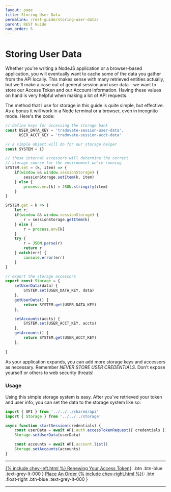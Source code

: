 ```yaml
---
layout: page
title: Storing User Data
permalink: /rest-guide/storing-user-data/
parent: REST Guide
nav_order: 5
---
```


# Storing User Data
Whether you're writing a NodeJS application or a browser-based application, you will eventually want to cache some of the data you gather from the API locally. This makes sense with many retrieved entities actually, but we'll make a case out of general session and user data - we want to store our Access Token and our Account information. Having these values on hand is very helpful when making a lot of API requests.

The method that I use for storage in this guide is quite simple, but effective. As a bonus it will work in a Node terminal or a browser, even in incognito mode. Here's the code:

```js
// define keys for accessing the storage bank
const USER_DATA_KEY = 'tradovate-session-user-data',
      USER_ACCT_KEY = 'tradovate-session-acct-data'

// a simple object will do for our storage helper
const SYSTEM = {}

// these internal accessors will determine the correct 
// storage source for the environment we're running
SYSTEM.set = (k, item) => {
    if(window && window.sessionStorage) {
        sessionStorage.setItem(k, item)
    } else {
        process.env[k] = JSON.stringify(item)
    }
}

SYSTEM.get = k => {
    let r;
    if(window && window.sessionStorage) {
        r = sessionStorage.getItem(k)
    } else {
        r = process.env[k]
    }
    try {
        r = JSON.parse(r)
        return r
    } catch(err) {
        console.error(err)
    }
}

// export the storage accessors
export const Storage = {
    setUserData(data) {
        SYSTEM.set(USER_DATA_KEY, data)
    },
    getUserData() {
        return SYSTEM.get(USER_DATA_KEY)
    },

    setAccounts(accts) {
        SYSTEM.set(USER_ACCT_KEY, accts)
    },
    getAccounts() {
        return SYSTEM.get(USER_ACCT_KEY)
    },
    
}
```

As your application expands, you can add more storage keys and accessors as necessary. Remember *NEVER STORE USER CREDENTIALS*. Don't expose yourself or others to web security threats!

### Usage
Using this simple storage system is easy. After you've retrieved your token and user info, you can set the data to the storage system like so:

```js
import { API } from '../../../shared/api'
import { Storage } from '../../../storage'

async function startSession(credentials) {
    const userData = await API.auth.accessTokenRequest({ credentials })
    Storage.setUserData(userData)

    const accounts = await API.account.list()
    Storage.setAccounts(accounts)
}
```

---
[{% include chev-left.html %} Renewing Your Access Token]({{site.baseurl}}/rest-guide/renewing-access){: .btn .btn-blue .text-grey-lt-000 }
[Place An Order {% include chev-right.html %}]({{site.baseurl}}/rest-guide/place-an-order){: .btn .float-right .btn-blue .text-grey-lt-000 }

---